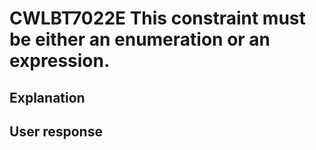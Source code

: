 # CWLBT7022E This constraint must be either an enumeration or an expression.

## Explanation

## User response